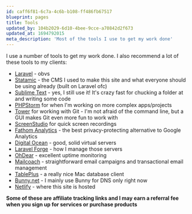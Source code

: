 ```yaml
---
id: caff6f81-6c7a-4c6b-b108-ff486fb67517
blueprint: pages
title: Tools
updated_by: 104b2029-6d10-4bee-9cce-a70842d2f673
updated_at: 1694792015
meta_description: 'Most of the tools I use to get my work done'
---
```

I use a number of tools to get my work done. I also recommend a lot of these tools to my clients:

- [Laravel](https://laravel.com) - obvs
- [Statamic](https://statamic.com) - the CMS I used to make this site and what everyone should be using already (built on Laravel ofc)
- [Sublime Text](https://www.sublimetext.com/) - yes, I still use it! It's crazy fast for chucking a folder at and writing some code
- [PHPStorm](https://www.jetbrains.com/phpstorm/) for when I'm working on more complex apps/projects
- [Tower](https://www.git-tower.com/?via=simon) for working with Git - I'm not afraid of the command line, but a GUI makes Git even more fun to work with
- [ScreenStudio](https://screenstudio.lemonsqueezy.com?aff=ZJVoO) for quick screen recordings
- [Fathom Analytics](https://usefathom.com/ref/DRLWQG) - the best privacy-protecting alternative to Google Analytics
- [Digital Ocean](https://m.do.co/c/adc0b0656d7c) - good, solid virtual servers
- [Laravel Forge](https://forge.laravel.com) - how I manage those servers
- [OhDear](https://ohdear.app/?via=simonhamp) - excellent uptime monitoring
- [Mailcoach](https://mailcoach.app/?via=simonhamp) - straightforward email campaigns and transactional email management
- [TablePlus](https://tableplus.com/) - a really nice Mac database client
- [Bunny.net](https://bunny.net?ref=44kyjbqcw9) - I mainly use Bunny for DNS only right now
- [Netlify](https://netlify.com) - where this site is hosted

**Some of these are affiliate tracking links and I may earn a referral fee when you sign up for services or purchase products**